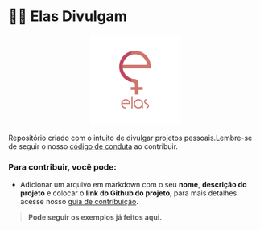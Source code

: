 # :woman_technologist: Elas Divulgam 

<p  align="center">
<img  src="./assets/logo-elas.png"  heigth="80"  width="180"/>
<p/>

Repositório criado com o intuito de divulgar projetos pessoais.Lembre-se de seguir o nosso [código de conduta](https://github.com/elasComputacao/Site/blob/master/codigo-de-conduta.md) ao contribuir.

 ### **Para contribuir, você pode:**

- Adicionar um arquivo em markdown com o seu **nome**, **descrição do projeto** e colocar o **link do Github do projeto**, para mais detalhes acesse nosso [guia de contribuição](https://github.com/elasComputacao/ElasDivulgam/blob/main/CONTRIBUTING.md). 

> **Pode seguir os exemplos já feitos aqui.**
